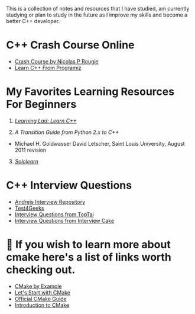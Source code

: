 This is a collection of notes and resources that I have studied, am currently studying
or plan to study in the future as I improve my skills and become a better C++ developer.

# C++ Crash Course Online

- [Crash Course by Nicolas P Rougie](https://www.labri.fr/perso/nrougier/teaching/c++-crash-course/index.html)
- [Learn C++ From Programiz](https://www.programiz.com/cpp-programming/return-reference)

# My Favorites Learning Resources For Beginners

1. [_Learning Lad: Learn C++_](https://www.youtube.com/playlist?list=PLfVsf4Bjg79Cu5MYkyJ-u4SyQmMhFeC1C)

2. _A Transition Guide from Python 2.x to C++_
- Michael H. Goldwasser David Letscher, Saint Louis University, August 2011 revision

3. [_Sololearn_](https://www.sololearn.com/Play/CPlusPlus)


# C++ Interview Questions

- [Andreis Interview Repository](https://tests4geeks.com/cpp-interview-questions/)
- [Test4Geeks](https://tests4geeks.com/cpp-interview-questions/)
- [Interview Questions from TopTal](https://www.toptal.com/c-plus-plus/interview-questions)
- [Interview Questions from Interview Cake](https://www.interviewcake.com/cpp-interview-questions)


# :link: If you wish to learn more about cmake here's a list of links worth checking out.

- [CMake by Example](https://mirkokiefer.com/cmake-by-example-f95eb47d45b1)
- [Let's Start with CMake](https://tuannguyen68.gitbooks.io/learning-cmake-a-beginner-s-guide/content/chap1/chap1.html)
- [Official CMake Guide](https://cmake.org/cmake-tutorial/)
- [Introduction to CMake](http://derekmolloy.ie/hello-world-introductions-to-cmake/)
